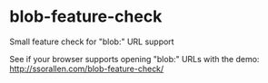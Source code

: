 blob-feature-check
==================

Small feature check for "blob:" URL support

See if your browser supports opening "blob:" URLs with the demo: http://ssorallen.com/blob-feature-check/
